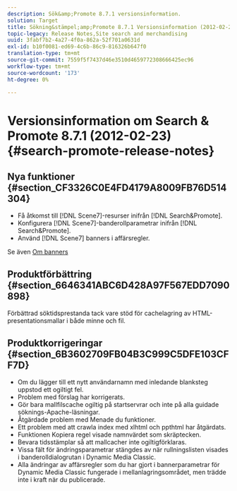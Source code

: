 ```yaml
---
description: Sök&amp;Promote 8.7.1 versionsinformation.
solution: Target
title: Sökning&stämpel;amp;Promote 8.7.1 Versionsinformation (2012-02-23)
topic-legacy: Release Notes,Site search and merchandising
uuid: 3fabf7b2-4a27-4f0a-862a-52f701a0631d
exl-id: b10f0081-ed69-4c6b-86c9-816326b647f0
translation-type: tm+mt
source-git-commit: 7559f5f7437d46e3510d4659772308666425ec96
workflow-type: tm+mt
source-wordcount: '173'
ht-degree: 0%

---
```


# Versionsinformation om Search &amp; Promote 8.7.1 (2012-02-23){#search-promote-release-notes}

## Nya funktioner {#section_CF3326C0E4FD4179A8009FB76D514304}

* Få åtkomst till [!DNL Scene7]-resurser inifrån [!DNL Search&Promote].
* Konfigurera [!DNL Scene7]-banderollparametrar inifrån [!DNL Search&Promote].
* Använd [!DNL Scene7] banners i affärsregler.

Se även [Om banners](../c-about-design-menu/c-about-banners.md#concept_5BBE01FEC6134393B43CC917C8CC64DA)

## Produktförbättring {#section_6646341ABC6D428A97F567EDD7090898}

Förbättrad söktidsprestanda tack vare stöd för cachelagring av HTML-presentationsmallar i både minne och fil.

## Produktkorrigeringar {#section_6B3602709FB04B3C999C5DFE103CFF7D}

* Om du lägger till ett nytt användarnamn med inledande blanksteg uppstod ett ogiltigt fel.
* Problem med förslag har korrigerats.
* Gör bara mallfilscache ogiltig på startservrar och inte på alla guidade söknings-Apache-läsningar.
* Åtgärdade problem med Menade du funktioner.
* Ett problem med att crawla index med xlhtml och ppthtml har åtgärdats.
* Funktionen Kopiera regel visade namnvärdet som skräptecken.
* Bevara tidsstämplar så att mallcacher inte ogiltigförklaras.
* Vissa fält för ändringsparametrar stängdes av när rullningslisten visades i banderolldialogrutan i Dynamic Media Classic.
* Alla ändringar av affärsregler som du har gjort i bannerparametrar för Dynamic Media Classic fungerade i mellanlagringsområdet, men trädde inte i kraft när du publicerade.
